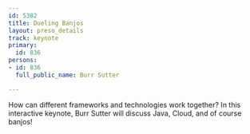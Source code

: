 ```yaml
---
id: 5382
title: Dueling Banjos
layout: preso_details
track: keynote
primary:
  id: 836
persons:
- id: 836
  full_public_name: Burr Sutter

---
```

How can different frameworks and technologies work together? In this interactive keynote, Burr Sutter will discuss Java, Cloud, and of course banjos!